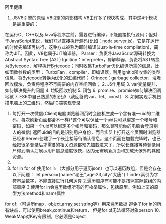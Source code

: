 阿里健康

1. JSV8引擎的原理
  V8引擎的内部结构
  V8由许多子模块构成，其中这4个模块是最重要的：

  在运行C、C++以及Java等程序之前，需要进行编译，不能直接执行源码；但对于JavaScript来说，我们可以直接执行源码(比如：node server.js)，它是在运行的时候先编译再执行，这种方式被称为即时编译(Just-in-time compilation)，简称为JIT。因此，V8也属于JIT编译器。
  Parser：负责将JavaScript源码转换为Abstract Syntax Tree (AST)
  Ignition：interpreter，即解释器，负责将AST转换为Bytecode，解释执行Bytecode；同时收集TurboFan优化编译所需的信息，比如函数参数的类型；
  TurboFan：compiler，即编译器，利用Ignitio所收集的类型信息，将Bytecode转换为优化的汇编代码；
  Orinoco：garbage collector，垃圾回收模块，负责将程序不再需要的内存空间回收；
2. JS作用域
3. var变量提升，如何解决提升的问题
4. 垃圾回收机制
5. 闭包
6. promise、promise如何解决回调地狱
7. ES6中自己熟悉的知识点（我回答的var、let、const）
8. 如何实现手机扫描电脑上的二维码，然后PC端实现登录
  1. 每打开一次微信(Client)电脑浏览器网页时会随机生成一个含有唯一uid的二维码，每次刷新页面都会不一样(*这个可以保证一个uid只可以绑定一个帐号和密码，如果一个uid可以绑定多个帐号和密码，那么很可能你的电脑会登录别人的微信)
  返回uid的目的是识别用户身份，而且实际上打开这个页面时浏览器已经和Server创建了一个长连接等待确认信息。这个页面在加载完毕时，也已经把很多登录后才需要的相关资源都预先加载进来了，所以长连接等待登录用户得到确认后展示用户信息速度很快，因为无需刷新页面和加载头像外的其他资源。
  2. 
9. for in for of
  使用for in （大部分用于遍历json）也可以遍历数组，但是会存在以下问题：
  let person={name:"老王",age:23,city:"大唐"}
  1.index索引为字符串型数字，不能直接进行几何运算
  2.遍历顺序有可能不是按照实际数组的内部顺序
  3.使用for in会遍历数组所有的可枚举属性，包括原型。例如上栗的原型方法method和name属性
  
  for of:（可遍历map，object,array,set string等）用来遍历数据
  避免了for in的所有缺点，可以使用break,continue和return，
  但是for of无法循环对象person
10. WeakMap对Key有限制，它必须是Object